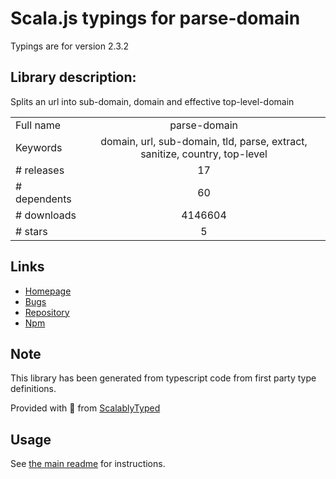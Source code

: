 
# Scala.js typings for parse-domain

Typings are for version 2.3.2

## Library description:
Splits an url into sub-domain, domain and effective top-level-domain

|                    |                 |
| ------------------ | :-------------: |
| Full name          | parse-domain |
| Keywords           | domain, url, sub-domain, tld, parse, extract, sanitize, country, top-level |
| # releases         | 17 |
| # dependents       | 60 |
| # downloads        | 4146604 |
| # stars            | 5 |

## Links
- [Homepage](https://github.com/peerigon/parse-domain#readme)
- [Bugs](https://github.com/peerigon/parse-domain/issues)
- [Repository](https://github.com/peerigon/parse-domain)
- [Npm](https://www.npmjs.com/package/parse-domain)
    


## Note
This library has been generated from typescript code from first party type definitions.

Provided with :purple_heart: from [ScalablyTyped](https://github.com/oyvindberg/ScalablyTyped)

## Usage
See [the main readme](../../readme.md) for instructions.


